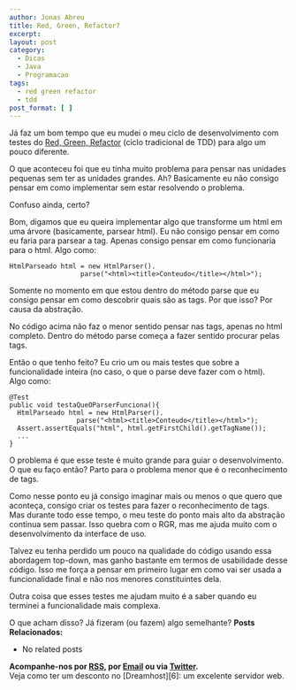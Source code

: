 ```yaml
---
author: Jonas Abreu
title: Red, Green, Refactor?
excerpt:
layout: post
category:
  - Dicas
  - Java
  - Programacao
tags:
  - red green refactor
  - tdd
post_format: [ ]
---
```

Já faz um bom tempo que eu mudei o meu ciclo de desenvolvimento com testes do [Red, Green, Refactor][1] (ciclo tradicional de TDD) para algo um pouco diferente.

O que aconteceu foi que eu tinha muito problema para pensar nas unidades pequenas sem ter as unidades grandes. Ah? Basicamente eu não consigo pensar em como implementar sem estar resolvendo o problema.

Confuso ainda, certo? 

Bom, digamos que eu queira implementar algo que transforme um html em uma árvore (basicamente, parsear html). Eu não consigo pensar em como eu faria para parsear a tag. Apenas consigo pensar em como funcionaria para o html. Algo como:

    
    HtmlParseado html = new HtmlParser().
                      parse("<html><title>Conteudo</title></html>");
    

Somente no momento em que estou dentro do método parse que eu consigo pensar em como descobrir quais são as tags. Por que isso? Por causa da abstração.

No código acima não faz o menor sentido pensar nas tags, apenas no html completo. Dentro do método parse começa a fazer sentido procurar pelas tags.

Então o que tenho feito? Eu crio um ou mais testes que sobre a funcionalidade inteira (no caso, o que o parse deve fazer com o html).  
Algo como:

    
    @Test
    public void testaQueOParserFunciona(){
      HtmlParseado html = new HtmlParser().
                     parse("<html><title>Conteudo</title></html>");
      Assert.assertEquals("html", html.getFirstChild().getTagName());
      ...
    }
    

O problema é que esse teste é muito grande para guiar o desenvolvimento. O que eu faço então? Parto para o problema menor que é o reconhecimento de tags.

Como nesse ponto eu já consigo imaginar mais ou menos o que quero que aconteça, consigo criar os testes para fazer o reconhecimento de tags.  
Mas durante todo esse tempo, o meu teste do ponto mais alto da abstração continua sem passar. Isso quebra com o RGR, mas me ajuda muito com o desenvolvimento da interface de uso.

Talvez eu tenha perdido um pouco na qualidade do código usando essa abordagem top-down, mas ganho bastante em termos de usabilidade desse código. Isso me força a pensar em primeiro lugar em como vai ser usada a funcionalidade final e não nos menores constituintes dela.

Outra coisa que esses testes me ajudam muito é a saber quando eu terminei a funcionalidade mais complexa. 

O que acham disso? Já fizeram (ou fazem) algo semelhante? 
**Posts Relacionados:** 
*   No related posts









**Acompanhe-nos por [ RSS][3], por [Email][4] ou via [Twitter][5].**  
Veja como ter um desconto no [Dreamhost][6]: um excelente servidor web.

 [1]: http://en.wikipedia.org/wiki/Test-driven_development
 [2]: https://twitter.com/share
 [3]: http://feeds.feedburner.com/VidaGeek
 [4]: http://feedburner.google.com/fb/a/mailverify?uri=VidaGeek&loc=pt_BR
 [5]: http://twitter.com/blogvidageek

